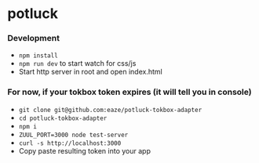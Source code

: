 # potluck


### Development

- `npm install`
- `npm run dev` to start watch for css/js
- Start http server in root and open index.html

### For now, if your tokbox token expires (it will tell you in console)

- `git clone git@github.com:eaze/potluck-tokbox-adapter`
- `cd potluck-tokbox-adapter`
- `npm i`
- `ZUUL_PORT=3000 node test-server`
- `curl -s http://localhost:3000`
- Copy paste resulting token into your app
